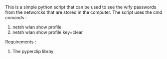 This is a simple python script that can be used to see the wify passwords from the networcks that are stored in the computer. The script uses the cmd comands :
1) netsh wlan show profile
2) netsh wlan show profile <networs name> key=clear
  
Requirements :
  1) The pyperclip libray
